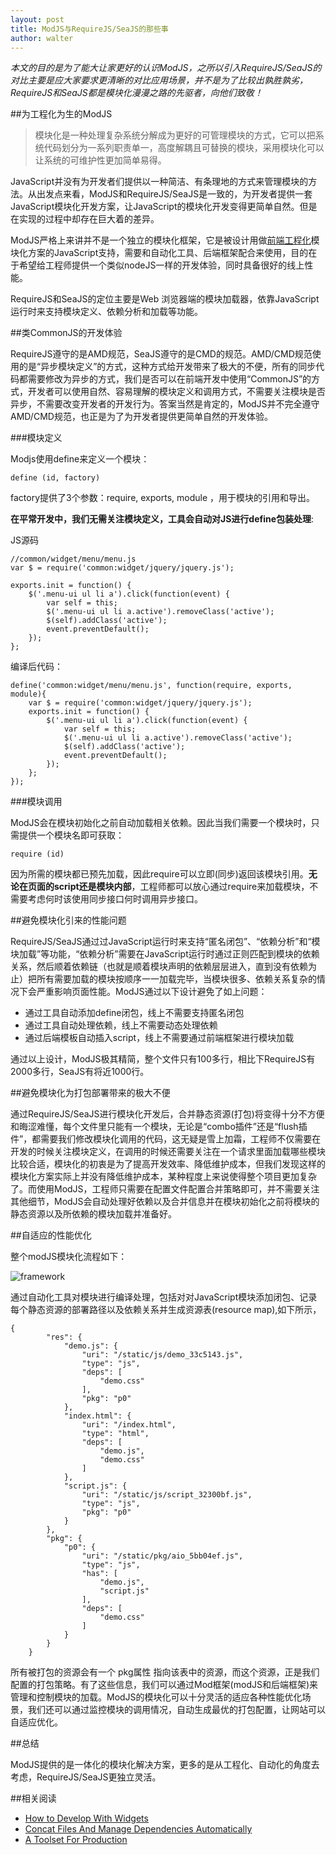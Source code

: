 ```yaml
---
layout: post
title: ModJS与RequireJS/SeaJS的那些事
author: walter
---
```


*本文的目的是为了能大让家更好的认识ModJS，之所以引入RequireJS/SeaJS的对比主要是应大家要求更清晰的对比应用场景，并不是为了比较出孰胜孰劣，RequireJS和SeaJS都是模块化漫漫之路的先驱者，向他们致敬！*

##为工程化为生的ModJS

>模块化是一种处理复杂系统分解成为更好的可管理模块的方式，它可以把系统代码划分为一系列职责单一，高度解耦且可替换的模块，采用模块化可以让系统的可维护性更加简单易得。

JavaScript并没有为开发者们提供以一种简洁、有条理地的方式来管理模块的方法。从出发点来看，ModJS和RequireJS/SeaJS是一致的，为开发者提供一套JavaScript模块化开发方案，让JavaScript的模块化开发变得更简单自然。但是在实现的过程中却存在巨大着的差异。

ModJS严格上来讲并不是一个独立的模块化框架，它是被设计用做[前端工程化](http://www.fis.baidu.com)模块化方案的JavaScript支持，需要和自动化工具、后端框架配合来使用，目的在于希望给工程师提供一个类似nodeJS一样的开发体验，同时具备很好的线上性能。

RequireJS和SeaJS的定位主要是Web 浏览器端的模块加载器，依靠JavaScript运行时来支持模块定义、依赖分析和加载等功能。


##类CommonJS的开发体验

RequireJS遵守的是AMD规范，SeaJS遵守的是CMD的规范。AMD/CMD规范使用的是“异步模块定义”的方式，这种方式给开发带来了极大的不便，所有的同步代码都需要修改为异步的方式，我们是否可以在前端开发中使用“CommonJS”的方式，开发者可以使用自然、容易理解的模块定义和调用方式，不需要关注模块是否异步，不需要改变开发者的开发行为。答案当然是肯定的，ModJS并不完全遵守AMD/CMD规范，也正是为了为开发者提供更简单自然的开发体验。

###模块定义

Modjs使用define来定义一个模块：

```
define (id, factory)
```

factory提供了3个参数：require, exports, module ，用于模块的引用和导出。

**在平常开发中，我们无需关注模块定义，工具会自动对JS进行define包装处理**:

JS源码
```
//common/widget/menu/menu.js
var $ = require('common:widget/jquery/jquery.js');

exports.init = function() {
    $('.menu-ui ul li a').click(function(event) {
        var self = this;
        $('.menu-ui ul li a.active').removeClass('active');
        $(self).addClass('active');
        event.preventDefault();
    });
};
```

编译后代码：

```
define('common:widget/menu/menu.js', function(require, exports, module){
    var $ = require('common:widget/jquery/jquery.js');
    exports.init = function() {
        $('.menu-ui ul li a').click(function(event) {
            var self = this;
            $('.menu-ui ul li a.active').removeClass('active');
            $(self).addClass('active');
            event.preventDefault();
        });
    };
});
```

###模块调用

ModJS会在模块初始化之前自动加载相关依赖。因此当我们需要一个模块时，只需提供一个模块名即可获取：

```
require (id)
```

因为所需的模块都已预先加载，因此require可以立即(同步)返回该模块引用。**无论在页面的script还是模块内部**，工程师都可以放心通过require来加载模块，不需要考虑何时该使用同步接口何时调用异步接口。

##避免模块化引来的性能问题

RequireJS/SeaJS通过过JavaScript运行时来支持“匿名闭包”、“依赖分析”和“模块加载”等功能，“依赖分析”需要在JavaScript运行时通过正则匹配到模块的依赖关系，然后顺着依赖链（也就是顺着模块声明的依赖层层进入，直到没有依赖为止）把所有需要加载的模块按顺序一一加载完毕，当模块很多、依赖关系复杂的情况下会严重影响页面性能。ModJS通过以下设计避免了如上问题：

- 通过工具自动添加define闭包，线上不需要支持匿名闭包
- 通过工具自动处理依赖，线上不需要动态处理依赖
- 通过后端模板自动插入script，线上不需要通过前端框架进行模块加载

通过以上设计，ModJS极其精简，整个文件只有100多行，相比下RequireJS有2000多行，SeaJS有将近1000行。

##避免模块化为打包部署带来的极大不便

通过RequireJS/SeaJS进行模块化开发后，合并静态资源(打包)将变得十分不方便和晦涩难懂，每个文件里只能有一个模块，无论是“combo插件”还是“flush插件”，都需要我们修改模块化调用的代码，这无疑是雪上加霜，工程师不仅需要在开发的时候关注模块定义，在调用的时候还需要关注在一个请求里面加载哪些模块比较合适，模块化的初衷是为了提高开发效率、降低维护成本，但我们发现这样的模块化方案实际上并没有降低维护成本，某种程度上来说使得整个项目更加复杂了。而使用ModJS，工程师只需要在配置文件配置合并策略即可，并不需要关注其他细节，ModJS会自动处理好依赖以及合并信息并在模块初始化之前将模块的静态资源以及所依赖的模块加载并准备好。


##自适应的性能优化

整个modJS模块化流程如下：

![framework](/img/fis-modjs-requirejs-seajs)

通过自动化工具对模块进行编译处理，包括对对JavaScript模块添加闭包、记录每个静态资源的部署路径以及依赖关系并生成资源表(resource map),如下所示，

```
{
        "res": {
            "demo.js": {
                "uri": "/static/js/demo_33c5143.js",
                "type": "js",
                "deps": [
                    "demo.css"
                ],
                "pkg": "p0"
            },
            "index.html": {
                "uri": "/index.html",
                "type": "html",
                "deps": [
                    "demo.js",
                    "demo.css"
                ]
            },
            "script.js": {
                "uri": "/static/js/script_32300bf.js",
                "type": "js",
                "pkg": "p0"
            }
        },
        "pkg": {
            "p0": {
                "uri": "/static/pkg/aio_5bb04ef.js",
                "type": "js",
                "has": [
                    "demo.js",
                    "script.js"
                ],
                "deps": [
                    "demo.css"
                ]
            }
        }
    }
```

所有被打包的资源会有一个 pkg属性 指向该表中的资源，而这个资源，正是我们配置的打包策略。有了这些信息，我们可以通过Mod框架(modJS和后端框架)来管理和控制模块的加载。ModJS的模块化可以十分灵活的适应各种性能优化场景，我们还可以通过监控模块的调用情况，自动生成最优的打包配置，让网站可以自适应优化。

##总结

ModJS提供的是一体化的模块化解决方案，更多的是从工程化、自动化的角度去考虑，RequireJS/SeaJS更独立灵活。

##相关阅读

- [How to Develop With Widgets](https://github.com/fex-team/fis-plus/blob/master/doc/widget.md)
- [Concat Files And Manage Dependencies Automatically](https://github.com/fex-team/fis-plus/blob/master/doc/pack-configuration.md)
- [A Toolset For Production](https://github.com/fex-team/fis-plus/blob/master/doc/compilation%20plugin.md)



